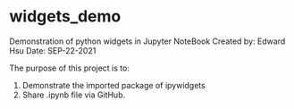 # widgets_demo
Demonstration of python widgets in Jupyter NoteBook
Created by: Edward Hsu
Date:  SEP-22-2021

The purpose of this project is to:

  1. Demonstrate the imported package of ipywidgets 
  2. Share .ipynb file via GitHub. 
